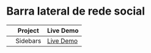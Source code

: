 # Barra lateral de rede social


|     | Project           | Live Demo                                                             |
| :-: | ----------------- | --------------------------------------------------------------        |
|     | Sidebars          | [Live Demo](https://valderlanjs.github.io/SIDEBARS/)                  |
 
